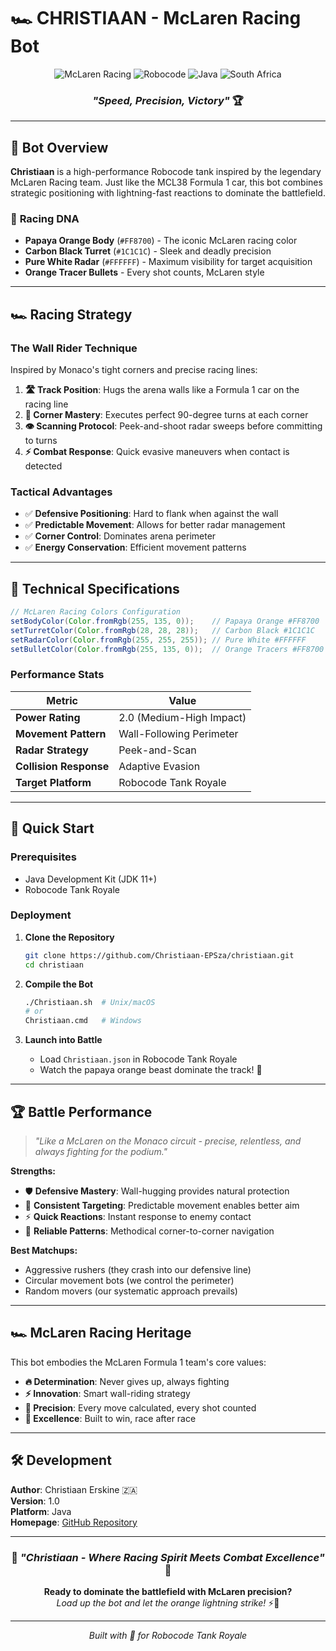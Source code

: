 # 🏎️ **CHRISTIAAN** - McLaren Racing Bot

<div align="center">

![McLaren Racing](https://img.shields.io/badge/McLaren-Racing-FF8700?style=for-the-badge&logo=mclaren&logoColor=white)
![Robocode](https://img.shields.io/badge/Robocode-Tank%20Royale-28BAFF?style=for-the-badge)
![Java](https://img.shields.io/badge/Java-ED8B00?style=for-the-badge&logo=openjdk&logoColor=white)
![South Africa](https://img.shields.io/badge/ZA-South%20Africa-green?style=for-the-badge)

### _"Speed, Precision, Victory"_ 🏆

</div>

---

## 🎯 **Bot Overview**

**Christiaan** is a high-performance Robocode tank inspired by the legendary McLaren Racing team. Just like the MCL38 Formula 1 car, this bot combines strategic positioning with lightning-fast reactions to dominate the battlefield.

### 🏁 **Racing DNA**

- **Papaya Orange Body** (`#FF8700`) - The iconic McLaren racing color
- **Carbon Black Turret** (`#1C1C1C`) - Sleek and deadly precision
- **Pure White Radar** (`#FFFFFF`) - Maximum visibility for target acquisition
- **Orange Tracer Bullets** - Every shot counts, McLaren style

---

## 🏎️ **Racing Strategy**

### **The Wall Rider Technique**

Inspired by Monaco's tight corners and precise racing lines:

1. **🛣️ Track Position**: Hugs the arena walls like a Formula 1 car on the racing line
2. **🔄 Corner Mastery**: Executes perfect 90-degree turns at each corner
3. **👁️ Scanning Protocol**: Peek-and-shoot radar sweeps before committing to turns
4. **⚡ Combat Response**: Quick evasive maneuvers when contact is detected

### **Tactical Advantages**

- ✅ **Defensive Positioning**: Hard to flank when against the wall
- ✅ **Predictable Movement**: Allows for better radar management
- ✅ **Corner Control**: Dominates arena perimeter
- ✅ **Energy Conservation**: Efficient movement patterns

---

## 🔧 **Technical Specifications**

```java
// McLaren Racing Colors Configuration
setBodyColor(Color.fromRgb(255, 135, 0));    // Papaya Orange #FF8700
setTurretColor(Color.fromRgb(28, 28, 28));   // Carbon Black #1C1C1C
setRadarColor(Color.fromRgb(255, 255, 255)); // Pure White #FFFFFF
setBulletColor(Color.fromRgb(255, 135, 0));  // Orange Tracers #FF8700
```

### **Performance Stats**

| Metric                 | Value                    |
| ---------------------- | ------------------------ |
| **Power Rating**       | 2.0 (Medium-High Impact) |
| **Movement Pattern**   | Wall-Following Perimeter |
| **Radar Strategy**     | Peek-and-Scan            |
| **Collision Response** | Adaptive Evasion         |
| **Target Platform**    | Robocode Tank Royale     |

---

## 🚀 **Quick Start**

### **Prerequisites**

- Java Development Kit (JDK 11+)
- Robocode Tank Royale

### **Deployment**

1. **Clone the Repository**

   ```bash
   git clone https://github.com/Christiaan-EPSza/christiaan.git
   cd christiaan
   ```

2. **Compile the Bot**

   ```bash
   ./Christiaan.sh  # Unix/macOS
   # or
   Christiaan.cmd   # Windows
   ```

3. **Launch into Battle**
   - Load `Christiaan.json` in Robocode Tank Royale
   - Watch the papaya orange beast dominate the track! 🏁

---

## 🏆 **Battle Performance**

> _"Like a McLaren on the Monaco circuit - precise, relentless, and always fighting for the podium."_

**Strengths:**

- 🛡️ **Defensive Mastery**: Wall-hugging provides natural protection
- 🎯 **Consistent Targeting**: Predictable movement enables better aim
- ⚡ **Quick Reactions**: Instant response to enemy contact
- 🔄 **Reliable Patterns**: Methodical corner-to-corner navigation

**Best Matchups:**

- Aggressive rushers (they crash into our defensive line)
- Circular movement bots (we control the perimeter)
- Random movers (our systematic approach prevails)

---

## 🏎️ **McLaren Racing Heritage**

This bot embodies the McLaren Formula 1 team's core values:

- **🔥 Determination**: Never gives up, always fighting
- **⚡ Innovation**: Smart wall-riding strategy
- **🎯 Precision**: Every move calculated, every shot counted
- **🏁 Excellence**: Built to win, race after race

---

## 🛠️ **Development**

**Author**: Christiaan Erskine 🇿🇦  
**Version**: 1.0  
**Platform**: Java  
**Homepage**: [GitHub Repository](https://github.com/Christiaan-EPSza/christiaan)

---

<div align="center">

### 🏁 _"Christiaan - Where Racing Spirit Meets Combat Excellence"_ 🏁

**Ready to dominate the battlefield with McLaren precision?**  
_Load up the bot and let the orange lightning strike!_ ⚡🧡

---

_Built with 🧡 for Robocode Tank Royale_

</div>
